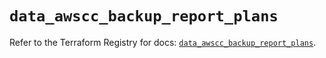 # `data_awscc_backup_report_plans`

Refer to the Terraform Registry for docs: [`data_awscc_backup_report_plans`](https://registry.terraform.io/providers/hashicorp/awscc/0.70.0/docs/data-sources/backup_report_plans).

